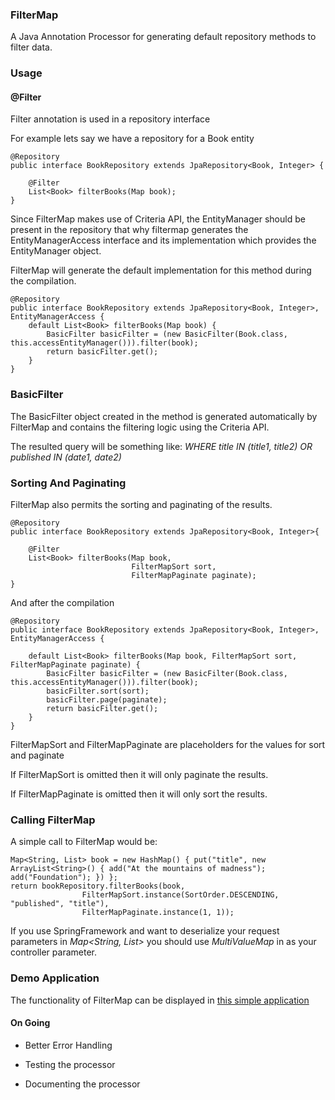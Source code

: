 ### FilterMap

A Java Annotation Processor for generating default repository methods to filter data.

### Usage

#### @Filter

Filter annotation is used in a repository interface

For example lets say we have a repository for a Book entity

```
@Repository
public interface BookRepository extends JpaRepository<Book, Integer> {

    @Filter
    List<Book> filterBooks(Map book);
}
```

Since FilterMap makes use of Criteria API, the EntityManager should be present in the repository
that why filtermap generates the EntityManagerAccess interface and its implementation which provides
the EntityManager object.

FilterMap will generate the default implementation for this method during the compilation.

```
@Repository
public interface BookRepository extends JpaRepository<Book, Integer>, EntityManagerAccess {
    default List<Book> filterBooks(Map book) {
        BasicFilter basicFilter = (new BasicFilter(Book.class, this.accessEntityManager())).filter(book);
        return basicFilter.get();
    }
}
```

### BasicFilter

The BasicFilter object created in the method is generated automatically by FilterMap
and contains the filtering logic using the Criteria API.

The resulted query will be something like: *WHERE title IN (title1, title2) OR published IN (date1, date2)*

### Sorting And Paginating

FilterMap also permits the sorting and paginating of the results.

```
@Repository
public interface BookRepository extends JpaRepository<Book, Integer>{

    @Filter
    List<Book> filterBooks(Map book,
                           FilterMapSort sort,
                           FilterMapPaginate paginate);
}
```

And after the compilation

```
@Repository
public interface BookRepository extends JpaRepository<Book, Integer>, EntityManagerAccess {

    default List<Book> filterBooks(Map book, FilterMapSort sort, FilterMapPaginate paginate) {
        BasicFilter basicFilter = (new BasicFilter(Book.class, this.accessEntityManager())).filter(book);
        basicFilter.sort(sort);
        basicFilter.page(paginate);
        return basicFilter.get();
    }
}
```

FilterMapSort and FilterMapPaginate are placeholders for the values for sort and paginate

If FilterMapSort is omitted then it will only paginate the results.

If FilterMapPaginate is omitted then it will only sort the results.

### Calling FilterMap

A simple call to FilterMap would be:

```
Map<String, List> book = new HashMap() { put("title", new ArrayList<String>() { add("At the mountains of madness"); add("Foundation"); }) };
return bookRepository.filterBooks(book,
                FilterMapSort.instance(SortOrder.DESCENDING,  "published", "title"),
                FilterMapPaginate.instance(1, 1));
```

If you use SpringFramework and want to deserialize your request parameters in *Map<String, List>* you should
use *MultiValueMap* in as your controller parameter.

### Demo Application

The functionality of FilterMap can be displayed in [this simple application](https://github.com/gazanas/FilterMapDemo-Spring)


#### On Going

- Better Error Handling

- Testing the processor

- Documenting the processor
